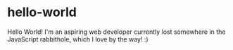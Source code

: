 # hello-world
Hello World! I'm an aspiring web developer currently lost somewhere in the JavaScript rabbithole, which I love by the way! :)
